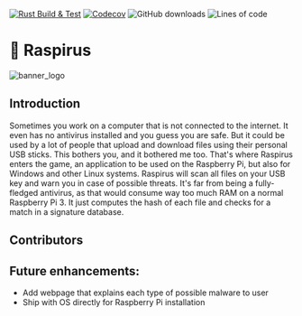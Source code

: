 [![Rust Build & Test](https://github.com/Benji377/Raspirus/actions/workflows/rust.yml/badge.svg)](https://github.com/Benji377/Raspirus/actions/workflows/rust.yml)
[![Codecov](https://codecov.io/gh/Raspirus/Raspirus/branch/main/graph/badge.svg?token=0GFFWY7YBP)](https://codecov.io/gh/Raspirus/Raspirus)
![GitHub downloads](https://img.shields.io/github/downloads/Raspirus/Raspirus/total?label=Downloads)
![Lines of code](https://img.shields.io/tokei/lines/github/Raspirus/Raspirus?label=Lines%20of%20code)
# :rocket: Raspirus
![banner_logo](https://user-images.githubusercontent.com/50681275/223684389-ed0f104f-c183-4223-9723-c268e7cc5268.png)

## Introduction
Sometimes you work on a computer that is not connected to the internet. It even has no antivirus installed and you guess you are safe. But it could be used by a lot of people that upload and download files using their personal USB sticks. This bothers you, and it bothered me too. That's where Raspirus enters the game, an application to be used on the Raspberry Pi, but also for Windows and other Linux systems. Raspirus will scan all files on your USB key and warn you in case of possible threats. It's far from being a fully-fledged antivirus, as that would consume way too much RAM on a normal Raspberry Pi 3. It just computes the hash of each file and checks for a match in a signature database.

## Contributors
<!-- ALL-CONTRIBUTORS-LIST:START - Do not remove or modify this section -->
<!-- prettier-ignore-start -->
<!-- markdownlint-disable -->

<!-- markdownlint-restore -->
<!-- prettier-ignore-end -->

<!-- ALL-CONTRIBUTORS-LIST:END -->

## Future enhancements:
- Add webpage that explains each type of possible malware to user
- Ship with OS directly for Raspberry Pi installation
